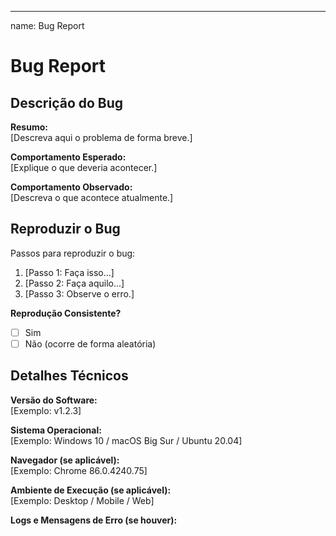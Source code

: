 ---
name: Bug Report
# Bug Report

## Descrição do Bug

**Resumo:**  
[Descreva aqui o problema de forma breve.]

**Comportamento Esperado:**  
[Explique o que deveria acontecer.]

**Comportamento Observado:**  
[Descreva o que acontece atualmente.]

## Reproduzir o Bug

Passos para reproduzir o bug:
1. [Passo 1: Faça isso...]
2. [Passo 2: Faça aquilo...]
3. [Passo 3: Observe o erro.]

**Reprodução Consistente?**  
- [ ] Sim  
- [ ] Não (ocorre de forma aleatória)

## Detalhes Técnicos

**Versão do Software:**  
[Exemplo: v1.2.3]

**Sistema Operacional:**  
[Exemplo: Windows 10 / macOS Big Sur / Ubuntu 20.04]

**Navegador (se aplicável):**  
[Exemplo: Chrome 86.0.4240.75]

**Ambiente de Execução (se aplicável):**  
[Exemplo: Desktop / Mobile / Web]

**Logs e Mensagens de Erro (se houver):**  